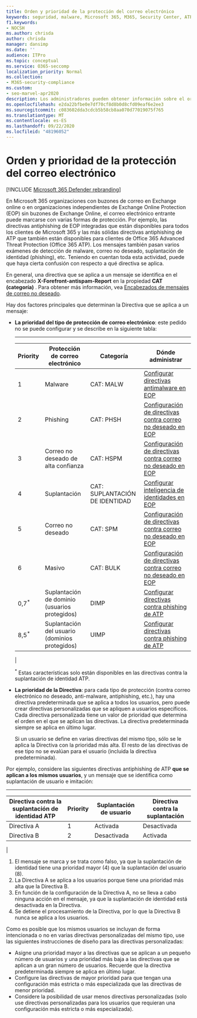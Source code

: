 ```yaml
---
title: Orden y prioridad de la protección del correo electrónico
keywords: seguridad, malware, Microsoft 365, M365, Security Center, ATP, Microsoft defender ATP, Office 365 ATP, ATP de Azure
f1.keywords:
- NOCSH
ms.author: chrisda
author: chrisda
manager: dansimp
ms.date: ''
audience: ITPro
ms.topic: conceptual
ms.service: O365-seccomp
localization_priority: Normal
ms.collection:
- M365-security-compliance
ms.custom:
- seo-marvel-apr2020
description: Los administradores pueden obtener información sobre el orden de las protecciones de la aplicación en Exchange Online Protection (EOP) y cómo el valor de prioridad en las directivas de protección determina la Directiva que se aplica.
ms.openlocfilehash: e2da22bfbe0e7df70cf8d8b0d8cfd09eaf6e2ee3
ms.sourcegitcommit: c083602dda3cdcb5b58cb8aa070d77019075f765
ms.translationtype: MT
ms.contentlocale: es-ES
ms.lasthandoff: 09/22/2020
ms.locfileid: "48196052"
---
```

# <a name="order-and-precedence-of-email-protection"></a>Orden y prioridad de la protección del correo electrónico

[!INCLUDE [Microsoft 365 Defender rebranding](../includes/microsoft-defender-for-office.md)]


En Microsoft 365 organizaciones con buzones de correo en Exchange online o en organizaciones independientes de Exchange Online Protection (EOP) sin buzones de Exchange Online, el correo electrónico entrante puede marcarse con varias formas de protección. Por ejemplo, las directivas antiphishing de EOP integradas que están disponibles para todos los clientes de Microsoft 365 y las más sólidas directivas antiphishing de ATP que también están disponibles para clientes de Office 365 Advanced Threat Protection (Office 365 ATP). Los mensajes también pasan varios exámenes de detección de malware, correo no deseado, suplantación de identidad (phishing), etc. Teniendo en cuentan toda esta actividad, puede que haya cierta confusión con respecto a qué directiva se aplica.

En general, una directiva que se aplica a un mensaje se identifica en el encabezado **X-Forefront-antispam-Report** en la propiedad **CAT (categoría)** . Para obtener más información, vea [Encabezados de mensajes de correo no deseado](anti-spam-message-headers.md).

Hay dos factores principales que determinan la Directiva que se aplica a un mensaje:

- **La prioridad del tipo de protección de correo electrónico**: este pedido no se puede configurar y se describe en la siguiente tabla:

  ****

  |Priority|Protección de correo electrónico|Categoría|Dónde administrar|
  |---|---|---|---|
  |1 |Malware|CAT: MALW|[Configurar directivas antimalware en EOP](configure-anti-malware-policies.md)|
  |2 |Phishing|CAT: PHSH|[Configuración de directivas contra correo no deseado en EOP](configure-your-spam-filter-policies.md)|
  |3|Correo no deseado de alta confianza|CAT: HSPM|[Configuración de directivas contra correo no deseado en EOP](configure-your-spam-filter-policies.md)|
  |4 |Suplantación|CAT: SUPLANTACIÓN DE IDENTIDAD|[Configurar inteligencia de identidades en EOP](learn-about-spoof-intelligence.md)|
  |5 |Correo no deseado|CAT: SPM|[Configuración de directivas contra correo no deseado en EOP](configure-your-spam-filter-policies.md)|
  |6 |Masivo|CAT: BULK|[Configuración de directivas contra correo no deseado en EOP](configure-your-spam-filter-policies.md)|
  |0,7<sup>\*</sup>|Suplantación de dominio (usuarios protegidos)|DIMP|[Configurar directivas contra phishing de ATP](configure-atp-anti-phishing-policies.md)|
  |8,5<sup>\*</sup>|Suplantación del usuario (dominios protegidos)|UIMP|[Configurar directivas contra phishing de ATP](configure-atp-anti-phishing-policies.md)|
  |

  <sup>\*</sup> Estas características solo están disponibles en las directivas contra la suplantación de identidad ATP.

- **La prioridad de la Directiva**: para cada tipo de protección (contra correo electrónico no deseado, anti-malware, antiphishing, etc.), hay una directiva predeterminada que se aplica a todos los usuarios, pero puede crear directivas personalizadas que se apliquen a usuarios específicos. Cada directiva personalizada tiene un valor de prioridad que determina el orden en el que se aplican las directivas. La directiva predeterminada siempre se aplica en último lugar.

  Si un usuario se define en varias directivas del mismo tipo, sólo se le aplica la Directiva con la prioridad más alta. El resto de las directivas de ese tipo no se evalúan para el usuario (incluida la directiva predeterminada).

Por ejemplo, considere las siguientes directivas antiphishing de ATP **que se aplican a los mismos usuarios**, y un mensaje que se identifica como suplantación de usuario e imitación:

  ****

  |Directiva contra la suplantación de identidad ATP|Priority|Suplantación de usuario|Directiva contra la suplantación|
  |---|---|---|---|
  |Directiva A|1 |Activada|Desactivada|
  |Directiva B|2 |Desactivada|Activada|
  |

1. El mensaje se marca y se trata como falso, ya que la suplantación de identidad tiene una prioridad mayor (4) que la suplantación del usuario (8).
2. La Directiva A se aplica a los usuarios porque tiene una prioridad más alta que la Directiva B.
3. En función de la configuración de la Directiva A, no se lleva a cabo ninguna acción en el mensaje, ya que la suplantación de identidad está desactivada en la Directiva.
4. Se detiene el procesamiento de la Directiva, por lo que la Directiva B nunca se aplica a los usuarios.

Como es posible que los mismos usuarios se incluyan de forma intencionada o no en varias directivas personalizadas del mismo tipo, use las siguientes instrucciones de diseño para las directivas personalizadas:

- Asigne una prioridad mayor a las directivas que se aplican a un pequeño número de usuarios y una prioridad más baja a las directivas que se aplican a un gran número de usuarios. Recuerde que la directiva predeterminada siempre se aplica en último lugar.
- Configure las directivas de mayor prioridad para que tengan una configuración más estricta o más especializada que las directivas de menor prioridad.
- Considere la posibilidad de usar menos directivas personalizadas (solo use directivas personalizadas para los usuarios que requieran una configuración más estricta o más especializada).
